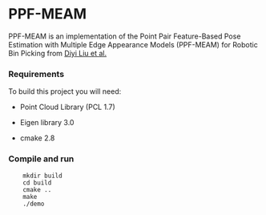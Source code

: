 # PPF-MEAM
PPF-MEAM is an implementation of the Point Pair Feature-Based Pose Estimation with Multiple Edge Appearance Models (PPF-MEAM) for Robotic Bin Picking from [Diyi Liu et al.](https://www.mdpi.com/1424-8220/18/8/2719/htm)

### Requirements
To build this project you will need:

* Point Cloud Library (PCL 1.7)

* Eigen library 3.0

* cmake 2.8

### Compile and run
```
    mkdir build
    cd build
    cmake ..
    make
    ./demo
```
